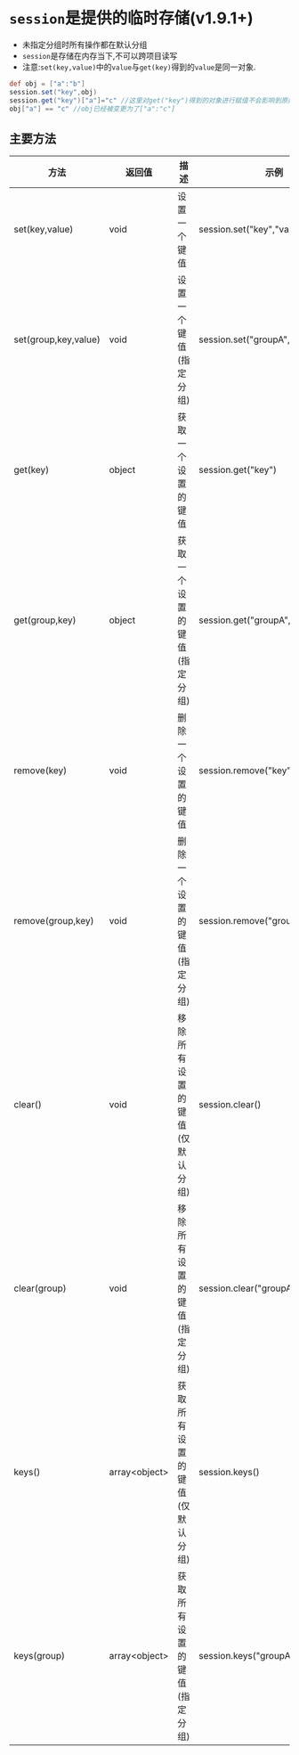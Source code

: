 # `session`是提供的临时存储(v1.9.1+)

- 未指定分组时所有操作都在默认分组
- `session`是存储在内存当下,不可以跨项目读写
- 注意:`set(key,value)`中的`value`与`get(key)`得到的`value`是同一对象.

```groovy
def obj = ["a":"b"]
session.set("key",obj)
session.get("key")["a"]="c" //这里对get("key")得到的对象进行赋值不会影响到原始的obj
obj["a"] == "c" //obj已经被变更为了["a":"c"]
```


## 主要方法

| 方法  |  返回值  |  描述  |  示例  |
| ------------ | ------------ | ------------ |------------ |
| set(key,value) | void | 设置一个键值 | session.set("key","value")|
| set(group,key,value) | void | 设置一个键值(指定分组) | session.set("groupA","key","value")|
| get(key) | object | 获取一个设置的键值 | session.get("key")|
| get(group,key) | object | 获取一个设置的键值(指定分组) | session.get("groupA","key")|
| remove(key) | void | 删除一个设置的键值 | session.remove("key")|
| remove(group,key) | void | 删除一个设置的键值(指定分组) | session.remove("groupA","key")|
| clear() | void | 移除所有设置的键值(仅默认分组) | session.clear()|
| clear(group) | void | 移除所有设置的键值(指定分组) | session.clear("groupA")|
| keys() | array\<object> | 获取所有设置的键值(仅默认分组) | session.keys()|
| keys(group) | array\<object> | 获取所有设置的键值(指定分组) | session.keys("groupA")|